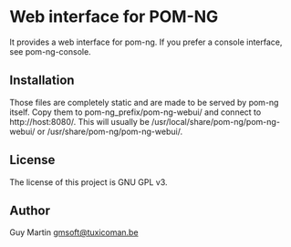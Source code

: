 # Web interface for POM-NG

It provides a web interface for pom-ng. If you prefer a console interface, see pom-ng-console.

## Installation

Those files are completely static and are made to be served by pom-ng itself. Copy them to pom-ng\_prefix/pom-ng-webui/ and connect to http://host:8080/.
This will usually be /usr/local/share/pom-ng/pom-ng-webui/ or /usr/share/pom-ng/pom-ng-webui/.


## License
The license of this project is GNU GPL v3.

## Author

Guy Martin <gmsoft@tuxicoman.be>
